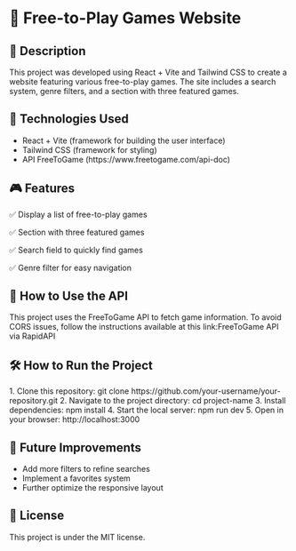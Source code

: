 <h1> 💬 Free-to-Play Games Website</h1>

<h2>📌  Description</h2>
<p>This project was developed using React + Vite and Tailwind CSS to create a website featuring various free-to-play games. The site includes a search system, genre filters, and a section with three featured games.</p>

<h2>🚀 Technologies Used</h2>
<ul>
  <li>
    React + Vite (framework for building the user interface)
  </li>
  <li>
    Tailwind CSS (framework for styling)
  </li>
  <li>
    API FreeToGame (https://www.freetogame.com/api-doc)
  </li>
</ul>

<h2>🎮 Features</h2>
<p>✅ Display a list of free-to-play games</p>
<p>✅ Section with three featured games</p>
<p>✅ Search field to quickly find games</p>
<p>✅ Genre filter for easy navigation</p>

<h2>🔗 How to Use the API</h2>
<p> This project uses the FreeToGame API to fetch game information. To avoid CORS issues, follow the instructions available at this link:FreeToGame API via RapidAPI </p>

<h2>🛠️ How to Run the Project</h2>
1. Clone this repository:
git clone https://github.com/your-username/your-repository.git
2. Navigate to the project directory:
cd project-name
3. Install dependencies:
npm install
4. Start the local server:
npm run dev
5. Open in your browser:
http://localhost:3000

<h2>📌 Future Improvements</h2>
<ul>
  <li>
     Add more filters to refine searches
  </li>
  <li>
    Implement a favorites system
  </li>
  <li>
    Further optimize the responsive layout
  </li>
</ul>

<h2>📝 License</h2>
<p>This project is under the MIT license.</p>
